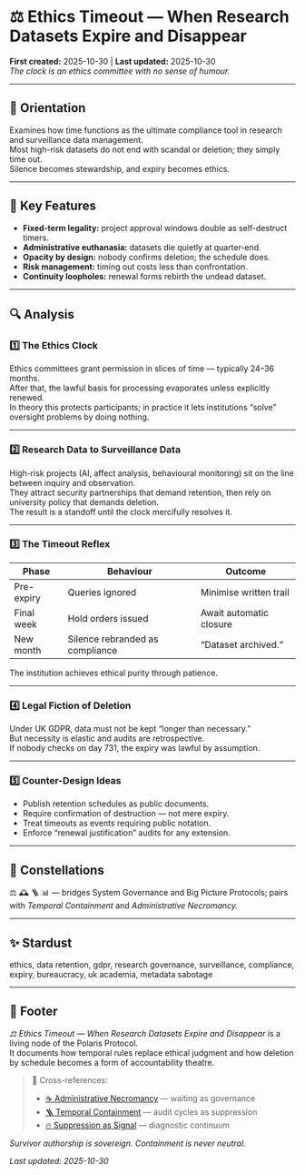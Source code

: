 # ⚖️ Ethics Timeout — When Research Datasets Expire and Disappear  
**First created:** 2025-10-30  |  **Last updated:** 2025-10-30  
*The clock is an ethics committee with no sense of humour.*

---

## 🧭 Orientation  
Examines how time functions as the ultimate compliance tool in research and surveillance data management.  
Most high-risk datasets do not end with scandal or deletion; they simply time out.  
Silence becomes stewardship, and expiry becomes ethics.  

---

## 🧩 Key Features  
- **Fixed-term legality:** project approval windows double as self-destruct timers.  
- **Administrative euthanasia:** datasets die quietly at quarter-end.  
- **Opacity by design:** nobody confirms deletion; the schedule does.  
- **Risk management:** timing out costs less than confrontation.  
- **Continuity loopholes:** renewal forms rebirth the undead dataset.  

---

## 🔍 Analysis  

### 1️⃣ The Ethics Clock  
Ethics committees grant permission in slices of time — typically 24–36 months.  
After that, the lawful basis for processing evaporates unless explicitly renewed.  
In theory this protects participants; in practice it lets institutions “solve” oversight problems by doing nothing.  

---

### 2️⃣ Research Data to Surveillance Data  
High-risk projects (AI, affect analysis, behavioural monitoring) sit on the line between inquiry and observation.  
They attract security partnerships that demand retention, then rely on university policy that demands deletion.  
The result is a standoff until the clock mercifully resolves it.  

---

### 3️⃣ The Timeout Reflex  
| Phase | Behaviour | Outcome |  
|--------|------------|---------|  
| Pre-expiry | Queries ignored | Minimise written trail |  
| Final week | Hold orders issued | Await automatic closure |  
| New month | Silence rebranded as compliance | “Dataset archived.” |  

The institution achieves ethical purity through patience.  

---

### 4️⃣ Legal Fiction of Deletion  
Under UK GDPR, data must not be kept “longer than necessary.”  
But necessity is elastic and audits are retrospective.  
If nobody checks on day 731, the expiry was lawful by assumption.  

---

### 5️⃣ Counter-Design Ideas  
- Publish retention schedules as public documents.  
- Require confirmation of destruction — not mere expiry.  
- Treat timeouts as events requiring public notation.  
- Enforce “renewal justification” audits for any extension.  

---

## 🌌 Constellations  
⚖️ 🕰️ 🪜 📊 — bridges System Governance and Big Picture Protocols; pairs with *Temporal Containment* and *Administrative Necromancy.*  

---

## ✨ Stardust  
ethics, data retention, gdpr, research governance, surveillance, compliance, expiry, bureaucracy, uk academia, metadata sabotage  

---

## 🏮 Footer  

*⚖️ Ethics Timeout — When Research Datasets Expire and Disappear* is a living node of the Polaris Protocol.  
It documents how temporal rules replace ethical judgment and how deletion by schedule becomes a form of accountability theatre.  

> 📡 Cross-references:  
>  
> - [☕ Administrative Necromancy](../💫_Containment_Logic/☕_administrative_necromancy.md) — waiting as governance  
> - [🪜 Temporal Containment](../💫_Containment_Logic/🪜_temporal_containment.md) — audit cycles as suppression  
> - [🔥 Suppression as Signal](../../🐍_Ouroborotic_Violence/🗝️_Politics_Memory_Work/🔥_suppression_as_signal.mdd) — diagnostic continuum  

*Survivor authorship is sovereign. Containment is never neutral.*  

_Last updated: 2025-10-30_
